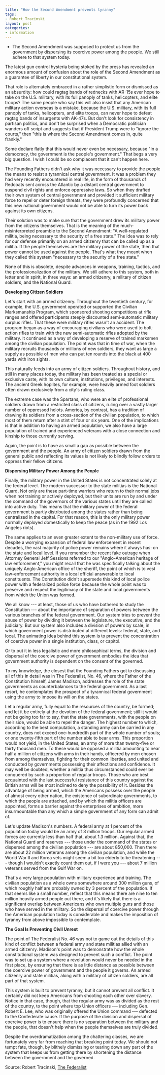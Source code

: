 ```yaml
---
title: "How the Second Amendment prevents tyranny"
tags:
- Robert Tracinski
layout: post
categories:
- information
---
```


- The Second Amendment was supposed to protect us from the government by dispersing its coercive power among the people. We still adhere to that system today.

The latest gun control hysteria being stoked by the press has revealed an enormous amount of confusion about the role of the Second Amendment as a guarantee of liberty in our constitutional system.

That role is alternately embraced in a rather simplistic form or dismissed as an absurdity: how could ragtag bands of rednecks with AR-15s ever hope to take on the U.S. military, with its full panoply of tanks, helicopters, and elite troops? The same people who say this will also insist that any American military action overseas is a mistake, because the U.S. military, with its full panoply of tanks, helicopters, and elite troops, can never hope to defeat ragtag bands of insurgents with AK-47s. But don't look for consistency in partisan politics, and don't be surprised when a Democratic politician wanders off script and suggests that if President Trump were to "ignore the courts," then "this is where the Second Amendment comes in, quite frankly."

Some declare flatly that this would never even be necessary, because "in a democracy, the government is the people's government." That begs a very big question. I wish I could be so complacent that it can't happen here.

The Founding Fathers didn't ask why it was necessary to provide the people the means to resist a tyrannical central government. It was a problem they had very recently encountered in real life, in the form of thousands of Redcoats sent across the Atlantic by a distant central government to suspend civil rights and enforce oppressive laws. So when they drafted their own system of central government and provided it sufficient military force to repel or deter foreign threats, they were profoundly concerned that this new national government would not be able to turn its power back against its own citizens.

Their solution was to make sure that the government drew its military power from the citizens themselves. That is the meaning of the much-misinterpreted preamble to the Second Amendment: "A well-regulated militia, being necessary to the security of a free state." The idea was to rely for our defense primarily on an armed citizenry that can be called up as a militia. If the people themselves are the military power of the state, then that power cannot be used against the people. That's what they meant when they called this system "necessary to the security of a free state."

None of this is obsolete, despite advances in weapons, training, tactics, and the professionalization of the military. We still adhere to this system, both in letter and in spirit, in three ways: an armed citizenry, a military of citizen soldiers, and the National Guard.

**Developing Citizen Soldiers**

Let's start with an armed citizenry. Throughout the twentieth century, for example, the U.S. government operated or supported the Civilian Marksmanship Program, which sponsored shooting competitions at rifle ranges and offered participants steeply discounted semi-automatic military surplus rifles. That these were military rifles wasn't an accident. The program began as a way of encouraging civilians who were used to bolt-action rifles to train with the new semi-automatic rifles adopted by the military. It continued as a way of developing a reserve of trained marksmen among the civilian population. The point was that in time of war, when the military recruits thousands or millions of new soldiers, they want as large a supply as possible of men who can put ten rounds into the black at 400 yards with iron sights.

This naturally feeds into an army of citizen soldiers. Throughout history, and still in many places today, the military has been treated as a special or exclusive caste, with its own culture, institutions, privileges, and interests. The ancient Greek hoplites, for example, were heavily armed foot soldiers often drawn exclusively from a city's ruling class.

The extreme case was the Spartans, who were an elite of professional soldiers drawn from a restricted class of citizens, ruling over a vastly larger number of oppressed helots. America, by contrast, has a tradition of drawing its soldiers from a cross-section of the civilian population, to which most of them return after a stint of four or six years. One of the implications is that in addition to having an armed population, we also have a large population of trained and experienced veterans with a close connection and kinship to those currently serving.

Again, the point is to have as small a gap as possible between the government and the people. An army of citizen soldiers drawn from the general public and reflecting its values is not likely to blindly follow orders to oppress their fellow citizens.

**Dispersing Military Power Among the People**

Finally, the military power in the United States is not concentrated solely at the federal level. The modern successor to the state militias is the National Guard. Not only are these part-time warriors who return to their normal jobs when not training or actively deployed, but their units are run by and under the command of the governors of the various states until they are called into active duty. This means that the military power of the federal government is partly distributed among the states rather than being centralized in the capital. For that reason, this is the only military power normally deployed domestically to keep the peace (as in the 1992 Los Angeles riots).

The same applies to an even greater extent to the non-military use of force. Despite a worrying expansion of federal law enforcement in recent decades, the vast majority of police power remains where it always has: on the state and local level. If you remember the recent fake outrage when Attorney General Jeff Sessions referred to our "Anglo-American heritage of law enforcement," you might recall that he was specifically talking about the uniquely Anglo-American office of the sheriff, the point of which is to vest law-enforcement authority in a local official answerable to local constituents. The Constitution didn't supersede this kind of local police power with a federalized police force because the whole point was to preserve and respect the legitimacy of the state and local governments from which the Union was formed.

We all know --- at least, those of us who have bothered to study the Constitution --- about the importance of separation of powers between the various branches of the federal government. Our system tries to prevent the abuse of power by dividing it between the legislature, the executive, and the judiciary. But our system also includes a division of powers by scale, in which government power is distributed at different levels: federal, state, and local. The animating idea behind this system is to prevent the concentration of coercive power in a single institution, class, or capitol.

Or to put it in less legalistic and more philosophical terms, the division and dispersal of the coercive power of government embodies the idea that government authority is dependent on the consent of the governed.

To my knowledge, the closest that the Founding Fathers got to discussing all of this in detail was in The Federalist, No. 46, where the Father of the Constitution himself, James Madison, addresses the role of the state governments as counterbalances to the federal government. As a last resort, he contemplates the prospect of a tyrannical federal government using the army to impose its will on the states.

Let a regular army, fully equal to the resources of the country, be formed; and let it be entirely at the devotion of the federal government; still it would not be going too far to say, that the state governments, with the people on their side, would be able to repel the danger. The highest number to which, according to the best computation, a standing army can be carried in any country, does not exceed one-hundredth part of the whole number of souls; or one twenty-fifth part of the number able to bear arms. This proportion would not yield, in the United States, an army of more than twenty-five or thirty thousand men. To these would be opposed a militia amounting to near half a million of citizens with arms in their hands, officered by men chosen from among themselves, fighting for their common liberties, and united and conducted by governments possessing their affections and confidence. It may well be doubted, whether a militia thus circumstanced could ever be conquered by such a proportion of regular troops. Those who are best acquainted with the last successful resistance of this country against the British arms will be most inclined to deny the possibility of it. Besides the advantage of being armed, which the Americans possess over the people of almost every other nation, the existence of subordinate governments, to which the people are attached, and by which the militia officers are appointed, forms a barrier against the enterprises of ambition, more insurmountable than any which a simple government of any form can admit of.

Let's update Madison's numbers. A federal army at 1 percent of the population today would be an army of 3 million troops. Our regular armed forces are currently less than half that, about 1.3 million. Against that, the National Guard and reserves --- those under the command of the states or dispersed among the civilian population --- are about 850,000. Then there are about 22 million veterans among the civilian population, and while the World War II and Korea vets might seem a bit too elderly to be threatening --- though I wouldn't exactly count them out, if I were you --- about 7 million veterans served from the Gulf War on.

That's a very large population with military experience and training. The civilian population as a whole owns somewhere around 300 million guns, of which roughly half are probably owned by 3 percent of the population. If that seems like a small number, reflect that this means there are nine to ten million heavily armed people out there, and it's likely that there is a significant overlap between Americans who own multiple guns and those who have served in the military. So the dispersal of coercive power through the American population today is considerable and makes the imposition of tyranny from above impossible to contemplate.

**The Goal Is Preventing Civil Unrest**

The point of The Federalist No. 46 was not to game out the details of this kind of conflict between a federal army and state militias allied with an armed citizenry. Madison's point was to demonstrate how the whole constitutional system was designed to prevent such a conflict. The point was to set up a system where a revolution would never be needed in the first place, by ensuring that there is as little distance as possible between the coercive power of government and the people it governs. An armed citizenry and state militias, along with a military of citizen soldiers, are all part of that system.

This system is built to prevent tyranny, but it cannot prevent all conflict. It certainly did not keep Americans from shooting each other over slavery. Notice in that case, though, that the regular army was as divided as the rest of the country, to the point where top Union officers --- including Gen. Robert E. Lee, who was originally offered the Union command --- defected to the Confederate cause. If the purpose of the division and dispersal of coercive power is to ensure there is no separation between the military and the people, that doesn't help when the people themselves are truly divided.

Despite the overdramatization among the chattering classes, we are fortunately very far from reaching that breaking point today. We should not tempt fate, though, by blithely dismissing or tearing down any part of the system that keeps us from getting there by shortening the distance between the government and the governed.

Source: Robert Tracinski, [The Federalist](https://thefederalist.com/2018/03/22/how-the-second-amendment-prevents-tyranny/)
